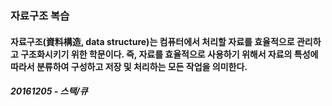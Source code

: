 ### 자료구조 복습

#### 자료구조(資料構造, data structure)는 컴퓨터에서 처리할 자료를 효율적으로 관리하고 구조화시키기 위한 학문이다. 즉, 자료를 효율적으로 사용하기 위해서 자료의 특성에 따라서 분류하여 구성하고 저장 및 처리하는 모든 작업을 의미한다.

##### 20161205 - 스택/큐
